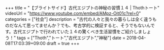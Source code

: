 +++
title =  "【ブライトサイド】古代エジプトの神秘の習慣１４ | Thothトート"
videoUrl = "https://www.youtube.com/embed/AMpz-Oit01c?rel=0"
categories = ["社会"]
description = "古代の人々と我々の暮らしは全く違うものだなんて思ってませんか？でも、考古学的に検証すると、そうでもないんです。古代エジプトで行われていた１４の驚くべき生活習慣をご紹介しましょう！"
tags = ["Thoth","トート","古代エジプト","神秘"]
date = 2018-04-08T17:03:39+09:00
draft = true
+++

